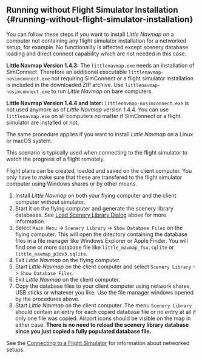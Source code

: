 
## Running without Flight Simulator Installation {#running-without-flight-simulator-installation}

You can follow these steps if you want to install _Little Navmap_ on a computer not containing any flight simulator installation for a networked setup, for example. No functionality is affected except scenery database loading and direct connect capability which are not needed in this case.

**Little Navmap Version 1.4.3:** The `littlenavmap.exe` needs an installation of SimConnect. Therefore an additional executable `littlenavmap-nosimconnect.exe` not requiring SimConnect or a flight simulator installation is included in the downloaded ZIP archive. Use `littlenavmap-nosimconnect.exe` to run _Little Navmap_ on bare computers.

**Little Navmap Version 1.4.4 and later:** `littlenavmap-nosimconnect.exe` is not used anymore as of *Little Navmap* version 1.4.4. You can use `littlenavmap.exe` on all computers no matter if SimConnect or a flight simulator are installed or not.

The same procedure applies if you want to install _Little Navmap_ on a Linux or macOS system.

This scenario is typically used when connecting to the flight simulator to watch the progress of a flight remotely.

Flight plans can be created, loaded and saved on the client computer. You only have to make sure that these are transfered to the flight simulator computer using Windows shares or by other means.

1.  Install _Little Navmap_ on both your flying computer and the client computer without simulator.
2.  Start it on the flying computer and generate the scenery library databases. See [Load Scenery Library Dialog](SCENERY.md) above for more information.
3.  Select `Main Menu` -> `Scenery Library` -> `Show Database Files` on the flying computer. This will open the directory containing the database files in a file manager like Windows Explorer or Apple Finder. You will find one or more database file like `little_navmap_fsx.sqlite` or `little_navmap_p3dv3.sqlite`.
4.  Exit _Little Navmap_ on the flying computer.
5.  Start _Little Navmap_ on the client computer and select `Scenery Library` -> `Show Database Files`.
6.  Exit _Little Navmap_ on the client computer.
7.  Copy the database files to your client computer using network shares, USB sticks or whatever you like. Use the file manager windows opened by the procedures above.
8.  Start _Little Navmap_ on the client computer. The menu `Scenery Library` should contain an entry for each copied database file or no entry at all if only one file was copied. Airport icons should be visible on the map in either case. **There is no need to reload the scenery library database since you just copied a fully populated database file.**

See the [Connecting to a Flight Simulator](CONNECT.md#remote-connection) for information about networked setups.

